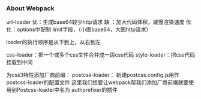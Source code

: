 ### About Webpack

url-loader 
优：生成base64较少http请求
缺 ：加大代码体积，减慢渲染速度
优化：options中配制 limit字段，（小图base64，大图http请求）

loader的执行顺序是从下到上，从右到左

css-loader：把一个或多个css文件合并成一段css代码
style-loader：把css代码挂载到<head></head>中间

为css3特性添加厂商前缀：
postcss-loader：
新建postcss.config.js用作postcss-loader的配置文件
这里我们想要让webpack帮我们添加厂商前缀就要使用到Postcss-loader中名为 authprefixer的插件

